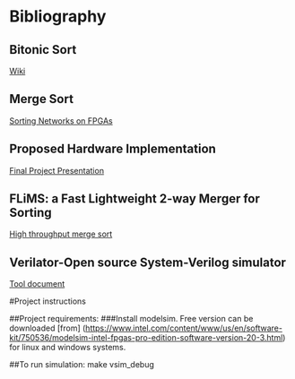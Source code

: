 # Bibliography

## Bitonic Sort

[Wiki](https://en.wikipedia.org/wiki/Bitonic_sorter)

## Merge Sort
[Sorting Networks on FPGAs](http://dbis.cs.tu-dortmund.de/cms/en/publications/2012/sorting-networks/sorting-networks.pdf)

## Proposed Hardware Implementation
[Final Project Presentation](https://github.com/gaurav311086/CPE593-HAMS/blob/23ca78420031f9301bb1f6ba5d25d0e6d03cc85a/final_project/doc/Hardware_accelerated_sorting.pdf)

## FLiMS: a Fast Lightweight 2-way Merger for Sorting
[High throughput merge sort](https://arxiv.org/pdf/2112.05607.pdf)

## Verilator-Open source System-Verilog simulator
[Tool document](https://github.com/gaurav311086/CPE593-HAMS/blob/3b483f4bd13a7e4366937b20d93a53489652908b/final_project/doc/tools/verilator_doc.pdf)


#Project instructions

##Project requirements: 
###Install modelsim. 
Free version can be downloaded [from] (https://www.intel.com/content/www/us/en/software-kit/750536/modelsim-intel-fpgas-pro-edition-software-version-20-3.html) for linux and windows systems.

##To run simulation:
make vsim_debug
